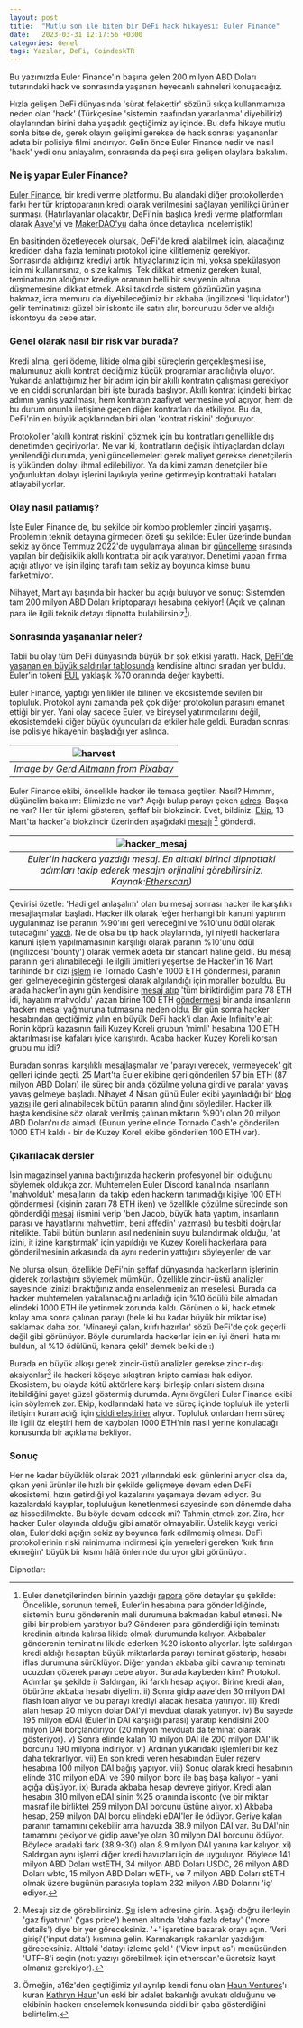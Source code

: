 ```yaml
---
layout: post
title:  "Mutlu son ile biten bir DeFi hack hikayesi: Euler Finance"
date:   2023-03-31 12:17:56 +0300
categories: Genel
tags: Yazılar, DeFi, CoindeskTR
---
```


Bu yazımızda Euler Finance'in başına gelen 200 milyon ABD Doları tutarındaki hack ve sonrasında yaşanan heyecanlı sahneleri konuşacağız. 

Hızla gelişen DeFi dünyasında 'sürat felakettir' sözünü sıkça kullanmamıza neden olan 'hack' (Türkçesine 'sistemin zaafından yararlanma' diyebiliriz) olaylarından birini daha yaşadık geçtiğimiz ay içinde. Bu defa hikaye mutlu sonla bitse de, gerek olayın gelişimi gerekse de hack sonrası yaşananlar adeta bir polisiye filmi andırıyor. Gelin önce Euler Finance nedir ve nasıl 'hack' yedi onu anlayalım, sonrasında da peşi sıra gelişen olaylara bakalım.

### Ne iş yapar Euler Finance?
[Euler Finance](https://www.euler.finance/), bir kredi verme platformu. Bu alandaki diğer protokollerden farkı her tür kriptoparanın kredi olarak verilmesini sağlayan yenilikçi ürünler sunması. (Hatırlayanlar olacaktır, DeFi'nin başlıca kredi verme platformları olarak [Aave'yi](/genel/2021/07/19/defi-de-kurumsallara-karsi-bos-degil.html) ve [MakerDAO'yu](/genel/2019/02/15/MakerDAO-kredi-kullaniminda-cigir-acar-mi.html) daha önce detaylıca incelemiştik)

En basitinden özetleyecek olursak, DeFi'de kredi alabilmek için, alacağınız krediden daha fazla teminatı protokol içine kilitlemeniz gerekiyor. Sonrasında aldığınız krediyi artık ihtiyaçlarınız için mi, yoksa spekülasyon için mi kullanırsınız, o size kalmış. Tek dikkat etmeniz gereken kural, teminatınızın aldığınız krediye oranının belli bir seviyenin altına düşmemesine dikkat etmek. Aksi takdirde sistem gözünüzün yaşına bakmaz, icra memuru da diyebileceğimiz bir akbaba (ingilizcesi 'liquidator') gelir teminatınızı güzel bir iskonto ile satın alır, borcunuzu öder ve aldığı iskontoyu da cebe atar. 

### Genel olarak nasıl bir risk var burada? 

Kredi alma, geri ödeme, likide olma gibi süreçlerin gerçekleşmesi ise, malumunuz akıllı kontrat dediğimiz küçük programlar aracılığıyla oluyor. Yukarıda anlattığımız her bir adım için bir akıllı kontratın çalışması gerekiyor ve en ciddi sorunlardan biri işte burada başlıyor. Akıllı kontrat içindeki birkaç adımın yanlış yazılması, hem kontratın zaafiyet vermesine yol açıyor, hem de bu durum onunla iletişime geçen diğer kontratları da etkiliyor. Bu da, DeFi'nin en büyük açıklarından biri olan 'kontrat riskini' doğuruyor.

Protokoller 'akıllı kontrat riskini' çözmek için bu kontratları genellikle dış denetimden geçiriyorlar. Ne var ki, kontratların değişik ihtiyaçlardan dolayı yenilendiği durumda, yeni güncellemeleri gerek maliyet gerekse denetçilerin iş yükünden dolayı ihmal edilebiliyor. Ya da kimi zaman denetçiler bile yoğunluktan dolayı işlerini layıkıyla yerine getirmeyip kontrattaki hataları atlayabiliyorlar.  

### Olay nasıl patlamış?

İşte Euler Finance de, bu şekilde bir kombo problemler zinciri yaşamış. Problemin teknik detayına girmeden özeti şu şekilde: Euler üzerinde bundan sekiz ay önce Temmuz 2022'de uygulamaya alınan bir [güncelleme](https://forum.euler.finance/t/eip-14-contract-upgrades/305) sırasında yapılan bir değişiklik akıllı kontratta bir açık yaratıyor. Denetimi yapan firma açığı atlıyor ve işin ilginç tarafı tam sekiz ay boyunca kimse bunu farketmiyor. 

Nihayet, Mart ayı başında bir hacker bu açığı buluyor ve sonuç: Sistemden tam 200 milyon ABD Doları kriptoparayı hesabına çekiyor! (Açık ve çalınan para ile ilgili teknik detayı dipnotta bulabilirsiniz[^3]). 

### Sonrasında yaşananlar neler?
Tabii bu olay tüm DeFi dünyasında büyük bir şok etkisi yarattı. Hack, [DeFi'de yaşanan en büyük saldırılar tablosunda](https://rekt.news/leaderboard/) kendisine altıncı sıradan yer buldu. Euler'in tokeni [EUL](https://www.coingecko.com/en/coins/euler) yaklaşık %70 oranında değer kaybetti. 

Euler Finance, yaptığı yenilikler ile bilinen ve ekosistemde sevilen bir topluluk. Protokol aynı zamanda pek çok diğer protokolun parasını emanet ettiği bir yer. Yani olay sadece Euler, ve bireysel yatırımcılarını değil, ekosistemdeki diğer büyük oyuncuları da etkiler hale geldi. Buradan sonrası ise polisiye hikayenin başladığı yer aslında. 

| ![harvest](/assets/detective-g29ed8697a_800.jpg)|
|:--:| 
| *Image by [Gerd Altmann](https://pixabay.com/users/geralt-9301/) from [Pixabay](https://pixabay.com/)*|

Euler Finance ekibi, öncelikle hacker ile temasa geçtiler. Nasıl? Hımmm, düşünelim bakalım: Elimizde ne var? Açığı bulup parayı çeken [adres](https://etherscan.io/address/0xee009faf00cf54c1b4387829af7a8dc5f0c8c8c5). Başka ne var? Her tür işlemi gösteren, şeffaf bir blokzincir. Evet, bildiniz. [Ekip](https://etherscan.io/address/0xb66cd966670d962c227b3eaba30a872dbfb995db), 13 Mart'ta hacker'a blokzincir üzerinden aşağıdaki [mesajı](https://etherscan.io/tx/0x539c6fff0fce70e02dddd80a5534acf3df57deafbdc40f41abb20aa8f94a6d0d) [^1] gönderdi. 

| ![hacker_mesaj](/assets/euler-finance-to-hacker-280313_800.jpg)|
|:--:| 
| *Euler'in hackera yazdığı mesaj. En alttaki birinci dipnottaki adımları takip ederek mesajın orjinalini görebilirsiniz. Kaynak:[Etherscan](https://etherscan.io/tx/0x539c6fff0fce70e02dddd80a5534acf3df57deafbdc40f41abb20aa8f94a6d0d))*|

Çevirisi özetle: 'Hadi gel anlaşalım' olan bu mesaj sonrası hacker ile karşılıklı mesajlaşmalar başladı. Hacker ilk olarak 'eğer herhangi bir kanuni yaptırım uygulanmaz ise paranın %90'ını geri vereceğini ve %10'unu ödül olarak tutacağını' [yazdı](https://etherscan.io/tx/0xa7156a9e9031e4afecf8d48f8c54f1e4c9bdba5a4b91fe3087602351343ad888). Ne de olsa bu tip hack olaylarında, iyi niyetli hackerlara kanuni işlem yapılmamasının karşılığı olarak paranın %10'unu ödül (ingilizcesi 'bounty') olarak vermek adeta bir standart haline geldi. Bu mesaj paranın geri alınabileceği ile ilgili ümitleri yeşertse de Hacker'in 16 Mart tarihinde bir dizi [işlem](https://etherscan.io/tx/0xd7cc4f5305441c1ae773982d4813e48008b9fe2da10b86c6d96901e578ffffd6) ile Tornado Cash'e 1000 ETH göndermesi, paranın geri gelmeyeceğinin göstergesi olarak algılandığı için moraller bozuldu.  Bu arada hacker'in aynı gün kendisine [mesaj atıp](https://etherscan.io/tx/0xbe21a9719a4f89f7dc98419f60b247d69780b569cd8869c0031aae000f98cf17) 'tüm biriktirdiğim para 78 ETH idi, hayatım mahvoldu' yazan birine 100 ETH [göndermesi](https://etherscan.io/tx/0xcc8edbe70d22176e90027bb07047b5cc7541b169ef9ef71ae6d6793f344b8bc5) bir anda insanların hackerı mesaj yağmuruna tutmasına neden oldu. Bir gün sonra hacker hesabından geçtiğimiz yılın en büyük DeFi hack'i olan Axie Infinity'e ait Ronin köprü kazasının faili Kuzey Koreli grubun 'mimli' hesabına 100 ETH [aktarılması](https://etherscan.io/tx/0x202a67d3a1d52e4dd5e1eebe49da511164b6e4a1ebe717dcf4674dd83a2bd457) ise kafaları iyice karıştırdı. Acaba hacker Kuzey Koreli korsan grubu mu idi?

Buradan sonrası karşılıklı mesajlaşmalar ve 'parayı verecek, vermeyecek' git gelleri içinde geçti. 25 Mart'ta Euler ekibine geri gönderilen  57 bin ETH (87 milyon ABD Doları) ile süreç bir anda çözülme yoluna girdi ve paralar yavaş yavaş gelmeye başladı. Nihayet 4 Nisan günü Euler ekibi yayınladığı bir [blog yazısı](https://forum.euler.finance/t/special-announcement/900) ile geri alınabilecek bütün paranın alındığını söylediler. Hacker ilk başta kendisine söz  olarak verilmiş çalınan miktarın %90'ı olan 20 milyon ABD Doları'nı da almadı (Bunun yerine elinde Tornado Cash'e gönderilen 1000 ETH kaldı - bir de Kuzey Koreli ekibe gönderilen 100 ETH var).

### Çıkarılacak dersler
İşin magazinsel yanına baktığınızda hackerin profesyonel biri olduğunu söylemek oldukça zor. Muhtemelen Euler Discord kanalında insanların 'mahvolduk' mesajlarını da takip eden hackerın tanımadığı kişiye 100 ETH göndermesi (kişinin zararı 78 ETH iken) ve özellikle çözülme sürecinde son gönderdiği [mesaj](https://etherscan.io/tx/0xedd8102ca037abaeb75ce6a1afe951d2953258392d891ff23510276993a5437c) (ismini verip 'ben Jacob, büyük hata yaptım, insanların parası ve hayatlarını mahvettim, beni affedin' yazması) bu tesbiti doğrular nitelikte. Tabii bütün bunların asıl nedeninin suyu bulandırmak olduğu, 'at izini, it izine karıştırmak' için yapıldığı ve Kuzey Koreli hackerlara para gönderilmesinin arkasında da aynı nedenin yattığını söyleyenler de var. 

Ne olursa olsun, özellikle DeFi'nin şeffaf dünyasında hackerların işlerinin giderek zorlaştığını söylemek mümkün. Özellikle zincir-üstü analizler sayesinde izinizi bıraktığınız anda enselenmeniz an meselesi. Burada da hacker muhtemelen yakalanacağını anladığı için %10 ödülü bile almadan elindeki 1000 ETH ile yetinmek zorunda kaldı. Görünen o ki, hack etmek kolay ama sonra çalınan parayı (hele ki bu kadar büyük bir miktar ise) saklamak daha zor. 'Minareyi çalan, kılıfı hazırlar' sözü DeFi'de çok geçerli değil gibi görünüyor. Böyle durumlarda hackerlar için en iyi öneri 'hata mı buldun, al %10 ödülünü, kenara çekil' demek belki de :) 

Burada en büyük alkışı gerek zincir-üstü analizler gerekse zincir-dışı aksiyonlar[^2] ile hackeri köşeye sıkıştıran kripto camiası hak ediyor. Ekosistem, bu olayda kötü aktörlere karşı birleşip onları sistem dışına itebildiğini gayet güzel göstermiş durumda. Aynı övgüleri Euler Finance ekibi için söylemek zor. Ekip, kodlarındaki hata ve süreç içinde topluluk ile yeterli iletişim kuramadığı için [ciddi eleştiriler](https://uniqpath.com/euler/?v=1) alıyor. Topluluk onlardan hem süreç ile ilgili öz eleştiri hem de kaybolan 1000 ETH'nin nasıl yerine konulacağı konusunda bir açıklama bekliyor. 

### Sonuç 

Her ne kadar büyüklük olarak 2021 yıllarındaki eski günlerini arıyor olsa da, çıkan yeni ürünler ile hızlı bir şekilde gelişmeye devam eden DeFi ekosistemi, hızın getirdiği yol kazalarını yaşamaya devam ediyor. Bu kazalardaki kayıplar, topluluğun kenetlenmesi sayesinde son dönemde daha az hissedilmekte. Bu böyle devam edecek mi? Tahmin etmek zor. Zira, her hacker Euler olayında olduğu gibi amatör olmayabilir. Üstelik kaygı verici olan, Euler'deki açığın sekiz ay boyunca fark edilmemiş olması. DeFi protokollerinin riski minimuma indirmesi için yemeleri gereken 'kırk fırın ekmeğin' büyük bir kısmı hâlâ önlerinde duruyor gibi görünüyor.

Dipnotlar: 
[^1]: Mesajı siz de görebilirsiniz. [Şu](https://etherscan.io/tx/0x539c6fff0fce70e02dddd80a5534acf3df57deafbdc40f41abb20aa8f94a6d0d) işlem adresine girin. Aşağı doğru ilerleyin 'gaz fiyatının' ('gas price') hemen altında 'daha fazla detay' ('more details') diye bir yer göreceksiniz. '+' işaretine basarak orayı açın. 'Veri girişi'('input data') kısmına gelin. Karmakarışık rakamlar yazdığını göreceksiniz. Alttaki 'datayı izleme şekli' ('View input as') menüsünden 'UTF-8'i seçin (not: yazıyı görebilmek için etherscan'e ücretsiz kayıt olmanız gerekiyor). 

[^2]: Örneğin, a16z'den geçtiğimiz yıl ayrılıp kendi fonu olan [Haun Ventures](https://www.haun.co/)'ı kuran [Kathryn Haun](https://twitter.com/katie_haun?lang=en)'un eski bir adalet bakanlığı avukatı olduğunu ve ekibinin hackerı enselemek konusunda ciddi bir çaba gösterdiğini belirtelim. 

[^3]: Euler denetçilerinden birinin yazdığı [rapora](https://medium.com/@omniscia.io/euler-finance-incident-post-mortem-1ce077c28454) göre detaylar şu şekilde: Öncelikle, sorunun temeli, Euler'in hesabına para gönderildiğinde, sistemin bunu gönderenin mali durumuna bakmadan kabul etmesi. Ne gibi bir problem yaratıyor bu? Gönderen para gönderdiği için teminatı kredinin altında kalırsa likide olmak durumunda kalıyor. Akbabalar gönderenin teminatını likide ederken %20 iskonto alıyorlar. İşte saldırgan kredi aldığı hesaptan büyük miktarlarda parayı teminat gösterip, hesabı iflas durumuna sürüklüyor. Diğer yandan akbaba gibi davranıp teminatı ucuzdan çözerek parayı cebe atıyor. Burada kaybeden kim? Protokol. Adımlar şu şekilde 
i) Saldırgan, iki farklı hesap açıyor. Birine kredi alan, öbürüne akbaba hesabı diyelim. 
ii) Sonra gidip aave'den 30 milyon DAI flash loan alıyor ve bu parayı krediyi alacak hesaba yatırıyor. 
iii) Kredi alan hesap 20 milyon dolar DAI'yi mevduat olarak yatırıyor. 
iv) Bu sayede 195 milyon eDAI (Euler'in DAI karşılığı parası) yaratıp kendisini 200 milyon DAI borçlandırıyor (20 milyon mevduatı da teminat olarak gösteriyor). 
v) Sonra elinde kalan 10 milyon DAI ile 200 milyon DAI'lik borcunu 190 milyona indiriyor.
vi) Ardınan yukarıdaki işlemleri bir kez daha tekrarlıyor.
vii) En son kredi veren hesabından Euler rezerv hesabına 100 milyon DAI bağış yapıyor.
viii) Sonuç olarak kredi hesabının elinde 310 milyon eDAI ve 390 milyon borç ile baş başa kalıyor - yani açığa düşüyor.
ix) Burada akbaba hesap devreye giriyor. Kredi alan hesabın 310 milyon eDAI'sinin %25 oranında iskonto (ve bir miktar masraf ile birlikte) 259 milyon DAI borcunu üstüne alıyor.
x) Akbaba hesap, 259 milyon DAI borcu elindeki eDAI'ler ile ödüyor. Geriye kalan paranın tamamını çekebilir ama havuzda 38.9 milyon DAI var. Bu DAI'nin tamamını çekiyor ve gidip aave'ye olan 30 milyon DAI borcunu ödüyor. Böylece aradaki fark (38.9-30) olan 8.9 milyon DAI yanına kar kalıyor. 
xi) Saldırgan aynı işlemi diğer kredi havuzları için de uyguluyor. Böylece 141 milyon ABD Doları wstETH, 34 milyon ABD Doları USDC, 26 milyon ABD Doları wbtc, 15 milyon ABD Doları wETH, ve 7 milyon ABD Doları stETH olmak üzere bugünün parasıyla toplam 232 milyon ABD Dolarını 'iç' ediyor. 

